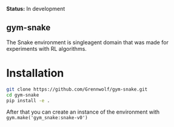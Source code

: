 **Status:** In development

## gym-snake

The Snake environment is singleagent domain that was made for experiments with RL algorithms.

# Installation

```bash
git clone https://github.com/Grennwolf/gym-snake.git
cd gym-snake
pip install -e .
```

After that you can create an instance of the environment with `gym.make('gym_snake:snake-v0')`